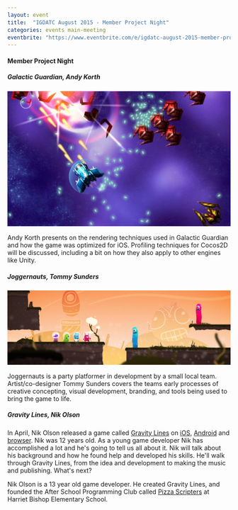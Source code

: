 ```yaml
---
layout: event
title:  "IGDATC August 2015 - Member Project Night"
categories: events main-meeting
eventbrite: "https://www.eventbrite.com/e/igdatc-august-2015-member-project-night-tickets-17921343220?aff=ebdsoporgprofile"
---
```


#### Member Project Night

##### Galactic Guardian, Andy Korth

![Galactic Guardian](/assets/2015/2015-08-member1.jpg)

Andy Korth presents on the rendering techniques used in Galactic Guardian and how the game was optimized for iOS. Profiling techniques for Cocos2D will be discussed, including a bit on how they also apply to other engines like Unity.

##### Joggernauts, Tommy Sunders

![Galactic Guardian](/assets/2015/2015-08-member2.jpg)

Joggernauts is a party platformer in development by a small local team. Artist/co-designer Tommy Sunders covers the teams early processes of creative concepting, visual development, branding, and tools being used to bring the game to life.

##### Gravity Lines, Nik Olson

In April, Nik Olson released a game called [Gravity Lines](http://pizzascripters.com/gravitylines/) on [iOS](https://itunes.apple.com/us/app/gravity-lines-lite/id979065089?ls=1&mt=8), [Android](https://play.google.com/store/apps/details?id=com.pizzascripters.gravitylines.android&hl=en) and [browser](http://pizzascripters.com/gravitylines/). Nik was 12 years old. As a young game developer Nik has accomplished a lot and he's going to tell us all about it. Nik will talk about his background and how he found help and developed his skills. He'll walk through Gravity Lines, from the idea and development to making the music and publishing. What's next?

Nik Olson is a 13 year old game developer. He created Gravity Lines, and founded the After School Programming Club called [Pizza Scripters](http://pizzascripters.com/) at Harriet Bishop Elementary School.

